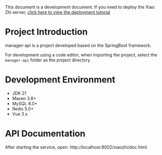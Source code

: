 This document is a development document. If you need to deploy the Xiao Zhi server, [click here to view the deployment tutorial](../../README.md#deployment-documentation)

# Project Introduction

manager-api is a project developed based on the SpringBoot framework.

For development using a code editor, when importing the project, select the `manager-api` folder as the project directory.

# Development Environment
- JDK 21
- Maven 3.8+
- MySQL 8.0+
- Redis 5.0+
- Vue 3.x

# API Documentation
After starting the service, open: http://localhost:8002/xiaozhi/doc.html
